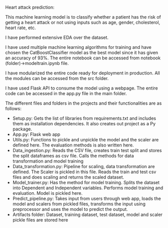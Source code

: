 Heart attack prediction:

This machine learning model is to classify whether a patient has the risk of getting a heart attack or not using inputs such as age, gender, cholesterol, heart rate, etc.

I have performed extensive EDA over the dataset.

I have used multiple machine learning algorithms for training and have chosen the CatBoostClassifier model as the best model since it has given an accuracy of 93%. The entire notebook can be accessed from notebook (folder)->modeltrain.ipynb file.

I have modularized the entire code ready for deployment in production. All the modules can be accessed from the src folder.

I have used Flask API to consume the model using a webpage. The entire code can be accessed in the app.py file in the main folder.

The different files and folders in the projects and their functionalities are as follows:
- Setup.py: Gets the list of libraries from requirements.txt and includes them as installation dependencies. It also creates out project as a Py package.
- App.py: Flask web app
- Utils.py: Functions to pickle and unpickle the model and the scaler are defined here. The evaluation methods is also written here.
- Data_ingestion.py: Reads the CSV file, creates train test split and stores the split dataframes as csv file. Calls the methods for data transformation and model training
- Data_transformation.py: Pipeline for scaling, data transformation are defined. The Scaler is pickled in this file. Reads the train and test csv files and does scaling and returns the scaled dataset.
- Model_trainer.py: Has the method for model training. Splits the dataset into Dependent and Independent variables. Performs model training and evaluation. Model is pickled here.
- Predict_pipeline.py: Takes input from users through web app, loads the model and scalers from pickled files, transforms the input using preprocessor and uses the model to predict the output.
- Artifacts folder: Dataset, training dataset, test dataset, model and scaler pickle files are stored here



